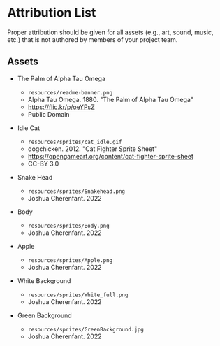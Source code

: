 # Attribution List

Proper attribution should be given for all assets (e.g., art, sound, music, etc.) that is not
authored by members of your project team.

## Assets

* The Palm of Alpha Tau Omega
  - `resources/readme-banner.png`
  - Alpha Tau Omega. 1880. "The Palm of Alpha Tau Omega"
  - https://flic.kr/p/oeYPsZ
  - Public Domain

* Idle Cat
  - `resources/sprites/cat_idle.gif`
  - dogchicken. 2012. "Cat Fighter Sprite Sheet"
  - https://opengameart.org/content/cat-fighter-sprite-sheet
  - CC-BY 3.0

* Snake Head
  - `resources/sprites/Snakehead.png`
  - Joshua Cherenfant. 2022

* Body
  - `resources/sprites/Body.png`
  - Joshua Cherenfant. 2022

* Apple
  - `resources/sprites/Apple.png`
  - Joshua Cherenfant. 2022

* White Background
  - `resources/sprites/White_full.png`
  - Joshua Cherenfant. 2022

* Green Background
  - `resources/sprites/GreenBackground.jpg`
  - Joshua Cherenfant. 2022

